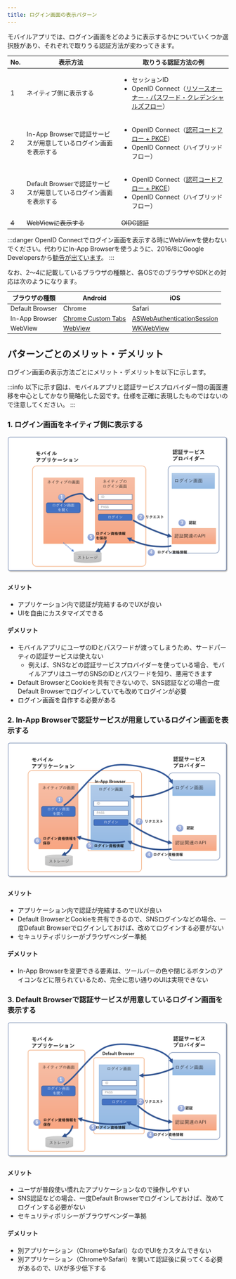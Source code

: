 ```yaml
---
title: ログイン画面の表示パターン
---
```


<!-- markdownlint-disable-file MD024 -->

モバイルアプリでは、ログイン画面をどのように表示するかについていくつか選択肢があり、それぞれで取りうる認証方法が変わってきます。

|No.|表示方法|取りうる認証方法の例|
|-|-|-|
|1|ネイティブ側に表示する|<ul><li>セッションID</li><li>OpenID Connect（[リソースオーナー・パスワード・クレデンシャルズフロー](./stateless-authn.md#リソースオーナー・パスワード・クレデンシャルズフロー)）</li></ul> |
|2|In-App Browserで認証サービスが用意しているログイン画面を表示する| <ul><li>OpenID Connect（[認可コードフロー + PKCE](./stateless-authn.md#認可コードフロー--pkce)）</li><li>OpenID Connect（ハイブリッドフロー）</li></ul>|
|3|Default Browserで認証サービスが用意しているログイン画面を表示する| <ul><li>OpenID Connect（[認可コードフロー + PKCE](./stateless-authn.md#認可コードフロー--pkce)）</li><li>OpenID Connect（ハイブリッドフロー）</li></ul>|
|~~4~~|~~WebViewに表示する~~|~~OIDC認証~~|

:::danger
OpenID Connectでログイン画面を表示する時にWebViewを使わないでください。代わりにIn-App Browserを使うように、2016/8にGoogle Developersから[勧告が出ています](https://developers.googleblog.com/2016/08/modernizing-oauth-interactions-in-native-apps.html)。
:::

なお、2～4に記載しているブラウザの種類と、各OSでのブラウザやSDKとの対応は次のようになります。

| ブラウザの種類    | Android            | iOS                    |
|-----------------|--------------------|------------------------|
| Default Browser | Chrome             | Safari                 |
| In-App Browser  | [Chrome Custom Tabs](https://developer.chrome.com/multidevice/android/customtabs) | [ASWebAuthenticationSession](https://developer.apple.com/documentation/authenticationservices/aswebauthenticationsession) |
| WebView         | [WebView](https://developer.android.com/reference/android/webkit/WebView) | [WKWebView](https://developer.apple.com/documentation/webkit/wkwebview) |

## パターンごとのメリット・デメリット

ログイン画面の表示方法ごとにメリット・デメリットを以下に示します。

:::info
以下に示す図は、モバイルアプリと認証サービスプロバイダー間の画面遷移を中心としてかなり簡略化した図です。仕様を正確に表現したものではないので注意してください。
:::

### 1. ログイン画面をネイティブ側に表示する

![ログイン画面をネイティブ側に表示する](authn-pattern-native.png)

#### メリット

- アプリケーション内で認証が完結するのでUXが良い
- UIを自由にカスタマイズできる

#### デメリット

- モバイルアプリにユーザのIDとパスワードが渡ってしまうため、サードパーティの認証サービスは使えない
  - 例えば、SNSなどの認証サービスプロバイダーを使っている場合、モバイルアプリはユーザのSNSのIDとパスワードを知り、悪用できます
- Default BrowserとCookieを共有できないので、SNS認証などの場合一度Default Browserでログインしていても改めてログインが必要
- ログイン画面を自作する必要がある

### 2. In-App Browserで認証サービスが用意しているログイン画面を表示する

![In-App Browserで認証サービスが用意しているログイン画面を表示する](authn-pattern-inappbrowser.png)

#### メリット

- アプリケーション内で認証が完結するのでUXが良い
- Default BrowserとCookieを共有できるので、SNSログインなどの場合、一度Default Browserでログインしておけば、改めてログインする必要がない
- セキュリティポリシーがブラウザベンダー準拠

#### デメリット

- In-App Browserを変更できる要素は、ツールバーの色や閉じるボタンのアイコンなどに限られているため、完全に思い通りのUIは実現できない

### 3. Default Browserで認証サービスが用意しているログイン画面を表示する

![Default Browserで認証サービスが用意しているログイン画面を表示する](authn-pattern-defaultbrowser.png)

#### メリット

- ユーザが普段使い慣れたアプリケーションなので操作しやすい
- SNS認証などの場合、一度Default Browserでログインしておけば、改めてログインする必要がない
- セキュリティポリシーがブラウザベンダー準拠

#### デメリット

- 別アプリケーション（ChromeやSafari）なのでUIをカスタムできない
- 別アプリケーション（ChromeやSafari）を開いて認証後に戻ってくる必要があるので、UXが多少低下する
